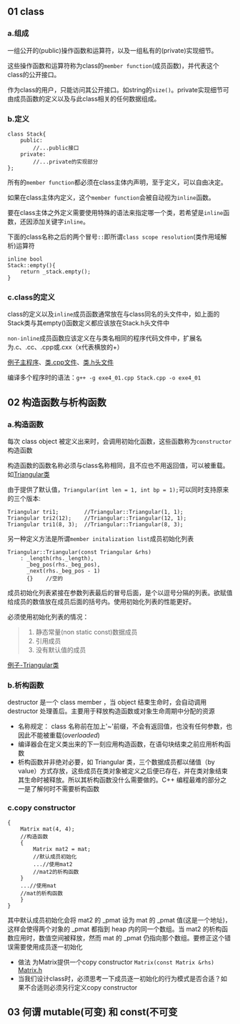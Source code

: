 ## 01 class
### a.组成
一组公开的(public)操作函数和运算符，以及一组私有的(private)实现细节。

这些操作函数和运算符称为class的``member function``(成员函数)，并代表这个class的公开接口。

作为class的用户，只能访问其公开接口。如string的``size()``。private实现细节可由成员函数的定义以及与此class相关的任何数据组成。
### b.定义
```
class Stack{
    public:
        //...public接口
    private:
        //...private的实现部分
};
```
 所有的``member function``都必须在class主体内声明，至于定义，可以自由决定。
 
 如果在class主体内定义，这个``member function``会被自动视为``inline``函数。
 
 要在class主体之外定义需要使用特殊的语法来指定哪一个类，若希望是``inline``函数，还因添加关键字``inline``。
 
 下面的class名称之后的两个冒号``::``即所谓``class scope resolution``(类作用域解析)运算符
```
inline bool 
Stack::empty(){
    return _stack.empty();
}
```
### c.class的定义
class的定义以及``inline``成员函数通常放在与class同名的头文件中，如上面的Stack类与其empty()函数定义都应该放在Stack.h头文件中

 ``non-inline``成员函数应该定义在与类名相同的程序代码文件中，扩展名为.c、.cc、.cpp或.cxx（x代表横放的+）

[例子主程序](./exe4_01.cpp)、[类.cpp文件](./Stack.cpp)、[类.h头文件](./Stack.h)

 编译多个程序时的语法：``g++ -g exe4_01.cpp Stack.cpp -o exe4_01``

## 02 构造函数与析构函数
### a.构造函数
 每次 class object 被定义出来时，会调用初始化函数，这些函数称为``constructor``构造函数

 构造函数的函数名称必须与class名称相同，且不应也不用返回值，可以被重载。如[Triangular类](./Triangular.h)

由于提供了默认值，``Triangular(int len = 1, int bp = 1);``可以同时支持原来的三个版本:
```
Triangular tri1;        //Triangular::Triangular(1, 1);
Triangular tri2(12);    //Triangular::Triangular(12, 1);
Triangular tri1(8, 3);  //Triangular::Triangular(8, 3);
```
另一种定义方法是所谓``member initalization list``成员初始化列表
```
Triangular::Triangular(const Triangular &rhs)
    : _length(rhs._length),
      _beg_pos(rhs._beg_pos),
      _next(rhs._beg_pos - 1)
      {}    //空的
```
成员初始化列表紧接在参数列表最后的冒号后面，是个以逗号分隔的列表。欲赋值给成员的数值放在成员后面的括号内。使用初始化列表的性能更好。

必须使用初始化列表的情况：
>1. 静态常量(non static const)数据成员
>2. 引用成员
>3. 没有默认值的成员

[例子-Triangular类](./Triangular.h)
### b.析构函数
 destructor 是一个 class member ，当 object 结束生命时，会自动调用 destructor 处理善后。主要用于释放构造函数或对象生命周期中分配的资源

- 名称规定： class 名称前在加上'~'前缀，不会有返回值，也没有任何参数，也因此不能被重载(*overloaded*)
- 编译器会在定义类出来的下一刻应用构造函数，在语句块结束之前应用析构函数
- 析构函数并非绝对必要，如 Triangular 类，三个数据成员都以储值（by value）方式存放，这些成员在类对象被定义之后便已存在，并在类对象结束其生命时被释放。所以其析构函数没什么需要做的。C++ 编程最难的部分之一是了解何时不需要析构函数
### c.copy constructor
```
{
    Matrix mat(4, 4);
    //构造函数
    {
        Matrix mat2 = mat;
        //默认成员初始化
        ...//使用mat2
        //mat2的析构函数
    }
    ...//使用mat
    //mat的析构函数
    }
}
```
其中默认成员初始化会将 mat2 的 _pmat 设为 mat 的 _pmat 值(这是一个地址)，这样会使得两个对象的 _pmat 都指到 heap 内的同一个数组。当 mat2 的析构函数应用时，数值空间被释放，然而 mat 的 _pmat 仍指向那个数组。要修正这个错误需要使用成员逐一初始化
- 做法 为Matrix提供一个copy constructor ``Matrix(const Matrix &rhs)``
[Matrix.h](../chapter4/Matrix.h)
- 当我们设计class时，必须思考一下成员逐一初始化的行为模式是否合适？如果不合适则必须另行定义copy constructor

## 03 何谓 mutable(可变) 和 const(不可变